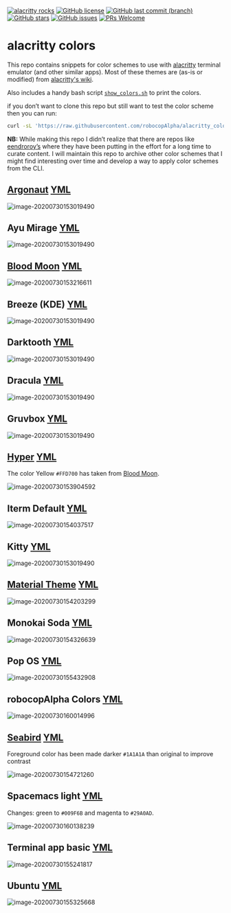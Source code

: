 [![alacritty rocks](https://img.shields.io/badge/alacritty-ROCKS-blueviolet.svg)](https://github.com/alacritty/alacritty) [![GitHub license](https://img.shields.io/github/license/robocopAlpha/alacritty_colors?color=Blue)](https://github.com/robocopAlpha/alacritty_colors/blob/master/LICENSE) [![GitHub last commit (branch)](https://img.shields.io/github/last-commit/robocopAlpha/alacritty_colors/master.svg)](https://github.com/robocopAlpha/alacritty_colors/commits/master) [![GitHub stars](https://img.shields.io/github/stars/robocopAlpha/alacritty_colors)](https://github.com/robocopAlpha/alacritty_colors/stargazers) [![GitHub issues](https://img.shields.io/github/issues/robocopAlpha/alacritty_colors.svg)](https://github.com/robocopAlpha/alacritty_colors/issues) [![PRs Welcome](https://img.shields.io/badge/PRs-welcome-brightgreen.svg)](https://github.com/robocopAlpha/alacritty_colors/pulls)

# alacritty colors

This repo contains snippets for color schemes to use with [alacritty](https://github.com/alacritty/alacritty) terminal emulator (and other similar apps). Most of these themes are (as-is or modified) from [alacritty's wiki](https://github.com/alacritty/alacritty/wiki/Color-schemes).

Also includes a handy bash script [`show_colors.sh`](./show_colors.sh) to print the colors.

if you don’t want to clone this repo but still want to test the color scheme then you can run:

```sh
curl -sL 'https://raw.githubusercontent.com/robocopAlpha/alacritty_colors/master/show_colors.sh' | bash
```



**NB:** While making this repo I didn’t realize that there are repos like [eendroroy’s](https://github.com/eendroroy/alacritty-theme) where they have been putting in the effort for a long time to curate content. I will maintain this repo to archive other color schemes that I might find interesting over time and develop a way to apply color schemes from the CLI.


## [Argonaut](https://github.com/pwaleczek/Argonaut-theme)      [YML](themes/argonaut.yml)

![image-20200730153019490](assets/argonaut.png)

## Ayu Mirage    [YML](themes/ayuMirage.yml)

![image-20200730153019490](assets/ayuMirage.png)

## [Blood Moon](https://github.com/dguo/blood-moon)      [YML](themes/bloodmoon.yml)

![image-20200730153216611](assets/bloodmoon.png)

## Breeze (KDE)    [YML](themes/breeze.yml)

![image-20200730153019490](assets/breeze.png)

## Darktooth    [YML](themes/darktooth.yml)

![image-20200730153019490](assets/darktooth.png)

## Dracula    [YML](themes/dracula.yml)

![image-20200730153019490](assets/dracula.png)

## Gruvbox    [YML](themes/gruvbox.yml)

![image-20200730153019490](assets/gruvbox.png)

## [Hyper](https://hyper.is/)     [YML](themes/hyper.yml)

The color Yellow `#FFD700` has taken from [Blood Moon](themes/bloodmoon.yml).

![image-20200730153904592](assets/hyper.png)

## Iterm Default    [YML](themes/iterm2.yml)

![image-20200730154037517](assets/iterm2.png)

## Kitty    [YML](themes/kitty.yml)

![image-20200730153019490](assets/kitty.png)

## [Material Theme](https://github.com/equinusocio/material-theme)    [YML](themes/material.yml)

![image-20200730154203299](assets/material.png)

## Monokai Soda      [YML](themes/monokaiSoda.yml)

![image-20200730154326639](assets/monokaiSoda.png)

## Pop OS       [YML](themes/pop_OS.yml)

![image-20200730155432908](assets/pop_OS.png)

## robocopAlpha Colors     [YML](themes/robocopAlpha.yml)

![image-20200730160014996](assets/robocopAlpha.png)

## [Seabird](https://github.com/nightsense/seabird)      [YML](themes/seabird.yml)

Foreground color has been made darker `#1A1A1A` than original to improve contrast

![image-20200730154721260](assets/seabird.png)

## Spacemacs light     [YML](themes/spacemacsLight.yml)

Changes: green to `#009F6B` and magenta to `#29A0AD`.

![image-20200730160138239](assets/spacemacsLight.png)

## Terminal app basic       [YML](themes/terminalBasic.yml)

![image-20200730155241817](assets/terminalBasic.png)

## Ubuntu      [YML](themes/ubuntu.yml)

![image-20200730155325668](assets/ubuntu.png)